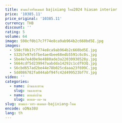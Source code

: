 ```yaml
---
title: ชามแก้วทรีตเมนต์ bajixiang ใหม่2024 hiasan interior
price: '10385.11'
price_original: '10385.11'
currency: THB
discount: ''
rating: 5
volume: 64
image: S98cf0b17c7f74e8ca9ab964b2c660bd5E.jpg
images:
  - S98cf0b17c7f74e8ca9ab964b2c660bd5E.jpg
  - S32b7e97e5fbe4ae4bee68edb5591c6c0s.jpg
  - Sbe4e7e4d0e9e4880ade3a22030930528y.jpg
  - S664cdf5d239947aabdda14292c1cdf93Q.jpg
  - S6cbd657ad2be44e78b025cdaaa23f699C.jpg
  - Sdd086782fa844abf94fc42d499523bf7V.jpg
video: ''
categories:
  - name: บ้านและสวน
    slug: านและสวน
  - name: ตกแต่งบ้าน
    slug: ตกแต-งบ-าน
slug: ชามแก-วทร-ตเมนต-bajixiang-ใหม
encode: oDNa38U
lang: th
---
```

  
